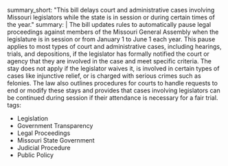 summary_short: "This bill delays court and administrative cases involving Missouri legislators while the state is in session or during certain times of the year."
summary: |
  The bill updates rules to automatically pause legal proceedings against members of the Missouri General Assembly when the legislature is in session or from January 1 to June 1 each year. This pause applies to most types of court and administrative cases, including hearings, trials, and depositions, if the legislator has formally notified the court or agency that they are involved in the case and meet specific criteria. The stay does not apply if the legislator waives it, is involved in certain types of cases like injunctive relief, or is charged with serious crimes such as felonies. The law also outlines procedures for courts to handle requests to end or modify these stays and provides that cases involving legislators can be continued during session if their attendance is necessary for a fair trial.
tags:
  - Legislation
  - Government Transparency
  - Legal Proceedings
  - Missouri State Government
  - Judicial Procedure
  - Public Policy
